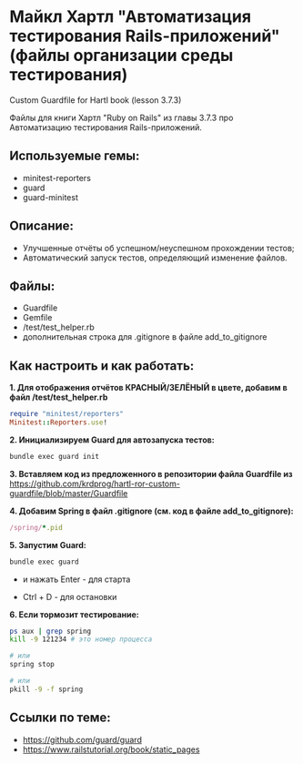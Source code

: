 # Майкл Хартл "Автоматизация тестирования Rails-приложений" (файлы организации среды тестирования)

Custom Guardfile for Hartl book (lesson 3.7.3)

Файлы для книги Хартл "Ruby on Rails" из главы 3.7.3 про Автоматизацию тестирования Rails-приложений.

## Используемые гемы:

- minitest-reporters
- guard
- guard-minitest

## Описание:

- Улучшенные отчёты об успешном/неуспешном прохождении тестов;
- Автоматический запуск тестов, определяющий изменение файлов.

## Файлы:

- Guardfile
- Gemfile
- /test/test_helper.rb
- дополнительная строка для .gitignore в файле add_to_gitignore

## Как настроить и как работать:

**1. Для отображения отчётов КРАСНЫЙ/ЗЕЛЁНЫЙ в цвете, добавим в файл /test/test_helper.rb**

```ruby
require "minitest/reporters"
Minitest::Reporters.use!
```

**2. Инициализируем Guard для автозапуска тестов:**

```bash
bundle exec guard init
```
**3. Вставляем код из предложенного в репозитории файла Guardfile из** https://github.com/krdprog/hartl-ror-custom-guardfile/blob/master/Guardfile

**4. Добавим Spring в файл .gitignore (см. код в файле add_to_gitignore):**

```ruby
/spring/*.pid
```

**5. Запустим Guard:**

```bash
bundle exec guard
```
- и нажать Enter - для старта

- Ctrl + D - для остановки

**6. Если тормозит тестирование:**

```bash
ps aux | grep spring
kill -9 121234 # это номер процесса

# или
spring stop

# или
pkill -9 -f spring
```
## Ссылки по теме:

- https://github.com/guard/guard
- https://www.railstutorial.org/book/static_pages
